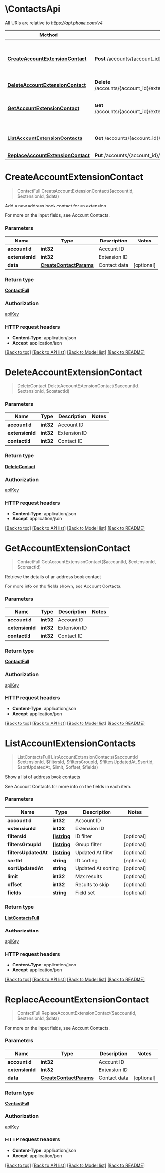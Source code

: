 # \ContactsApi

All URIs are relative to *https://api.phone.com/v4*

Method | HTTP request | Description
------------- | ------------- | -------------
[**CreateAccountExtensionContact**](ContactsApi.md#CreateAccountExtensionContact) | **Post** /accounts/{account_id}/extensions/{extension_id}/contacts | Add a new address book contact for an extension
[**DeleteAccountExtensionContact**](ContactsApi.md#DeleteAccountExtensionContact) | **Delete** /accounts/{account_id}/extensions/{extension_id}/contacts/{contact_id} | 
[**GetAccountExtensionContact**](ContactsApi.md#GetAccountExtensionContact) | **Get** /accounts/{account_id}/extensions/{extension_id}/contacts/{contact_id} | Retrieve the details of an address book contact
[**ListAccountExtensionContacts**](ContactsApi.md#ListAccountExtensionContacts) | **Get** /accounts/{account_id}/extensions/{extension_id}/contacts | Show a list of address book contacts
[**ReplaceAccountExtensionContact**](ContactsApi.md#ReplaceAccountExtensionContact) | **Put** /accounts/{account_id}/extensions/{extension_id}/contacts | 


# **CreateAccountExtensionContact**
> ContactFull CreateAccountExtensionContact($accountId, $extensionId, $data)

Add a new address book contact for an extension

For more on the input fields, see Account Contacts.


### Parameters

Name | Type | Description  | Notes
------------- | ------------- | ------------- | -------------
 **accountId** | **int32**| Account ID | 
 **extensionId** | **int32**| Extension ID | 
 **data** | [**CreateContactParams**](CreateContactParams.md)| Contact data | [optional] 

### Return type

[**ContactFull**](ContactFull.md)

### Authorization

[apiKey](../README.md#apiKey)

### HTTP request headers

 - **Content-Type**: application/json
 - **Accept**: application/json

[[Back to top]](#) [[Back to API list]](../README.md#documentation-for-api-endpoints) [[Back to Model list]](../README.md#documentation-for-models) [[Back to README]](../README.md)

# **DeleteAccountExtensionContact**
> DeleteContact DeleteAccountExtensionContact($accountId, $extensionId, $contactId)






### Parameters

Name | Type | Description  | Notes
------------- | ------------- | ------------- | -------------
 **accountId** | **int32**| Account ID | 
 **extensionId** | **int32**| Extension ID | 
 **contactId** | **int32**| Contact ID | 

### Return type

[**DeleteContact**](DeleteContact.md)

### Authorization

[apiKey](../README.md#apiKey)

### HTTP request headers

 - **Content-Type**: application/json
 - **Accept**: application/json

[[Back to top]](#) [[Back to API list]](../README.md#documentation-for-api-endpoints) [[Back to Model list]](../README.md#documentation-for-models) [[Back to README]](../README.md)

# **GetAccountExtensionContact**
> ContactFull GetAccountExtensionContact($accountId, $extensionId, $contactId)

Retrieve the details of an address book contact

For more info on the fields shown, see Account Contacts.


### Parameters

Name | Type | Description  | Notes
------------- | ------------- | ------------- | -------------
 **accountId** | **int32**| Account ID | 
 **extensionId** | **int32**| Extension ID | 
 **contactId** | **int32**| Contact ID | 

### Return type

[**ContactFull**](ContactFull.md)

### Authorization

[apiKey](../README.md#apiKey)

### HTTP request headers

 - **Content-Type**: application/json
 - **Accept**: application/json

[[Back to top]](#) [[Back to API list]](../README.md#documentation-for-api-endpoints) [[Back to Model list]](../README.md#documentation-for-models) [[Back to README]](../README.md)

# **ListAccountExtensionContacts**
> ListContactsFull ListAccountExtensionContacts($accountId, $extensionId, $filtersId, $filtersGroupId, $filtersUpdatedAt, $sortId, $sortUpdatedAt, $limit, $offset, $fields)

Show a list of address book contacts

See Account Contacts for more info on the fields in each item.


### Parameters

Name | Type | Description  | Notes
------------- | ------------- | ------------- | -------------
 **accountId** | **int32**| Account ID | 
 **extensionId** | **int32**| Extension ID | 
 **filtersId** | [**[]string**](string.md)| ID filter | [optional] 
 **filtersGroupId** | [**[]string**](string.md)| Group filter | [optional] 
 **filtersUpdatedAt** | [**[]string**](string.md)| Updated At filter | [optional] 
 **sortId** | **string**| ID sorting | [optional] 
 **sortUpdatedAt** | **string**| Updated At sorting | [optional] 
 **limit** | **int32**| Max results | [optional] 
 **offset** | **int32**| Results to skip | [optional] 
 **fields** | **string**| Field set | [optional] 

### Return type

[**ListContactsFull**](ListContactsFull.md)

### Authorization

[apiKey](../README.md#apiKey)

### HTTP request headers

 - **Content-Type**: application/json
 - **Accept**: application/json

[[Back to top]](#) [[Back to API list]](../README.md#documentation-for-api-endpoints) [[Back to Model list]](../README.md#documentation-for-models) [[Back to README]](../README.md)

# **ReplaceAccountExtensionContact**
> ContactFull ReplaceAccountExtensionContact($accountId, $extensionId, $data)



For more on the input fields, see Account Contacts.


### Parameters

Name | Type | Description  | Notes
------------- | ------------- | ------------- | -------------
 **accountId** | **int32**| Account ID | 
 **extensionId** | **int32**| Extension ID | 
 **data** | [**CreateContactParams**](CreateContactParams.md)| Contact data | [optional] 

### Return type

[**ContactFull**](ContactFull.md)

### Authorization

[apiKey](../README.md#apiKey)

### HTTP request headers

 - **Content-Type**: application/json
 - **Accept**: application/json

[[Back to top]](#) [[Back to API list]](../README.md#documentation-for-api-endpoints) [[Back to Model list]](../README.md#documentation-for-models) [[Back to README]](../README.md)

